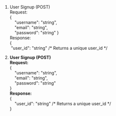 1. User Signup (POST)  
   Request:  
   {  
   &nbsp;&nbsp;&nbsp;&nbsp;"username": "string",  
   &nbsp;&nbsp;&nbsp;&nbsp;"email": "string",  
   &nbsp;&nbsp;&nbsp;&nbsp;"password": "string" 
   }  
   Response:  
  {  
  &nbsp;"user_id": "string" /* Returns a unique user_id */  

1. **User Signup (POST)**  
   **Request:**  
   {  
   &nbsp;&nbsp;&nbsp;&nbsp;"username": "string",  
   &nbsp;&nbsp;&nbsp;&nbsp;"email": "string",  
   &nbsp;&nbsp;&nbsp;&nbsp;"password": "string"  
   }  
   **Response:**  
   {  
   &nbsp;&nbsp;&nbsp;&nbsp;"user_id": "string" /* Returns a unique user_id */  
   }
